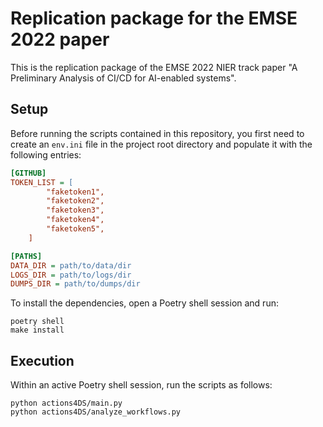 # Replication package for the EMSE 2022 paper 

This is the replication package of the EMSE 2022 NIER track paper "A Preliminary Analysis of CI/CD for AI-enabled systems".

## Setup

Before running the scripts contained in this repository, you first need to create an `env.ini` file in the project root directory and populate it with the following entries:

```ini
[GITHUB]
TOKEN_LIST = [
        "faketoken1",
        "faketoken2",
        "faketoken3",
        "faketoken4",
        "faketoken5",
    ]

[PATHS]
DATA_DIR = path/to/data/dir
LOGS_DIR = path/to/logs/dir
DUMPS_DIR = path/to/dumps/dir
```

To install the dependencies, open a Poetry shell session and run:

```shell
poetry shell
make install
```

## Execution

Within an active Poetry shell session, run the scripts as follows:

```shell
python actions4DS/main.py
python actions4DS/analyze_workflows.py
```
